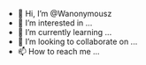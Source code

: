 - 👋 Hi, I’m @Wanonymousz
- 👀 I’m interested in ...
- 🌱 I’m currently learning ...
- 💞️ I’m looking to collaborate on ...
- 📫 How to reach me ...

<!---
Wanonymousz/Wanonymousz is a ✨ special ✨ repository because its `README.md` (this file) appears on your GitHub profile.
You can click the Preview link to take a look at your changes.
--->
